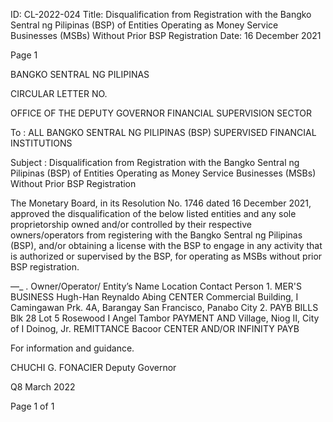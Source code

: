 ID: CL-2022-024
Title: Disqualification from Registration with the Bangko Sentral ng Pilipinas (BSP) of Entities Operating as Money Service Businesses (MSBs) Without Prior BSP Registration
Date: 16 December 2021

Page 1

BANGKO SENTRAL NG PILIPINAS

CIRCULAR LETTER NO.

OFFICE OF THE DEPUTY GOVERNOR FINANCIAL SUPERVISION SECTOR

To : ALL BANGKO SENTRAL NG PILIPINAS (BSP) SUPERVISED FINANCIAL INSTITUTIONS

Subject : Disqualification from Registration with the Bangko Sentral ng Pilipinas (BSP) of Entities Operating as Money Service Businesses (MSBs) Without Prior BSP Registration

The Monetary Board, in its Resolution No. 1746 dated 16 December 2021, approved the disqualification of the below listed entities and any sole proprietorship owned and/or controlled by their respective owners/operators from registering with the Bangko Sentral ng Pilipinas (BSP), and/or obtaining a license with the BSP to engage in any activity that is authorized or supervised by the BSP, for operating as MSBs without prior BSP registration.

—_ . Owner/Operator/ Entity’s Name Location Contact Person 1. MER'S BUSINESS Hugh-Han Reynaldo Abing CENTER Commercial Building, I Camingawan Prk. 4A, Barangay San Francisco, Panabo City 2. PAYB BILLS Blk 28 Lot 5 Rosewood I Angel Tambor PAYMENT AND Village, Niog II, City of I Doinog, Jr. REMITTANCE Bacoor CENTER AND/OR INFINITY PAYB

For information and guidance. 

CHUCHI G. FONACIER Deputy Governor

Q8 March 2022

Page 1 of 1